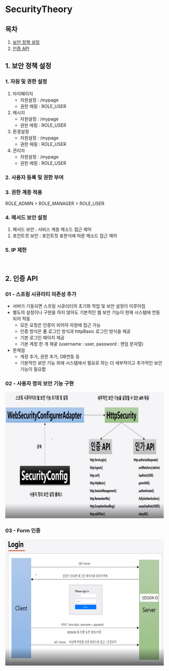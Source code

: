 # SecurityTheory

## 목차
1. [보안 정책 설정](#1-보안-정책-설정)
2. [인증 API](#2-인증-api)


## 1. 보안 정책 설정
### 1. 자원 및 권한 설정
1. 마이페이지
    - 자원설정 : /mypage
    - 권한 매핑 : ROLE_USER   
2. 메시지
    - 자원설정 : /mypage
    - 권한 매핑 : ROLE_USER   
3. 환경설정
    - 자원설정 : /mypage
    - 권한 매핑 : ROLE_USER   
4. 관리자
    - 자원설정 : /mypage
    - 권한 매핑 : ROLE_USER

### 2. 사용자 등록 및 권한 부여


### 3. 권한 계층 적용
ROLE_ADMIN > ROLE_MANAGER > ROLE_USER

### 4. 메서드 보안 설정
1. 메서드 보안 : 서비스 계층 메소드 접근 제어
2. 포인트컷 보안 : 포인트컷 표현식에 따른 메소드 접근 제어

### 5. IP 제한


<br>





## 2. 인증 API
### 01 - 스프링 시큐리티 의존성 추가
- 서버가 기동되면 스프링 시큐리티의 초기화 작업 및 보안 설정이 이루어짐
- 별도의 설정이나 구현을 하지 않아도 기본적인 웹 보안 기능이 현재 시스템에 연동되어 작동
     - 모든 요청은 인증이 되어야 자원에 접근 가능 
     - 인증 방식은 폼 로그인 방식과 httpBasic 로그인 방식을 제공
     - 기본 로그인 페이지 제공
     - 기본 계정 한 개 제곻 (username : user, password : 랜덤 문자열)
- 문제점
     - 계정 추가, 권한 추가, DB연동 등
     - 기본적인 보안 기능 외에 시스템에서 필요로 하는 더 세부적이고 추가적인 보안 기능이 필요함




### 02 - 사용자 정의 보안 기능 구현
<img src="img_1.png" height="400px" width="100%">


### 03 - Form 인증
<img src="img_2.png" height="400px" width="100%">
